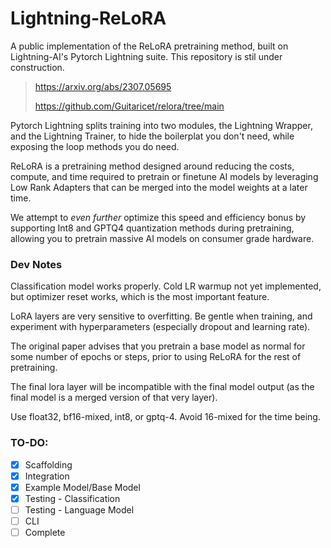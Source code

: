 # Lightning-ReLoRA 
A public implementation of the ReLoRA pretraining method, built on Lightning-AI's Pytorch Lightning suite. This repository is stil under construction.
> https://arxiv.org/abs/2307.05695
> 
> https://github.com/Guitaricet/relora/tree/main

Pytorch Lightning splits training into two modules, the Lightning Wrapper, and the Lightning Trainer, to hide the boilerplat you don't need, while exposing the loop methods you do need.

ReLoRA is a pretraining method designed around reducing the costs, compute, and time required to pretrain or finetune AI models by leveraging Low Rank Adapters that can be merged into the model weights at a later time.

We attempt to _even further_ optimize this speed and efficiency bonus by supporting Int8 and GPTQ4 quantization methods during pretraining, allowing you to pretrain massive AI models on consumer grade hardware.

### Dev Notes

Classification model works properly. Cold LR warmup not yet implemented, but optimizer reset works, which is the most important feature.

LoRA layers are very sensitive to overfitting. Be gentle when training, and experiment with hyperparameters (especially dropout and learning rate).

The original paper advises that you pretrain a base model as normal for some number of epochs or steps, prior to using ReLoRA for the rest of pretraining.

The final lora layer will be incompatible with the final model output (as the final model is a merged version of that very layer).

Use float32, bf16-mixed, int8, or gptq-4. Avoid 16-mixed for the time being.

### TO-DO:

- [x] Scaffolding
- [x] Integration
- [x] Example Model/Base Model
- [x] Testing - Classification
- [ ] Testing - Language Model
- [ ] CLI
- [ ] Complete
